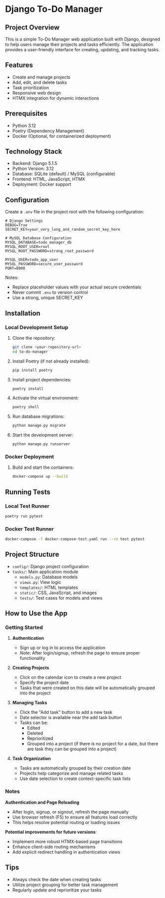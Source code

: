 # Django To-Do Manager

## Project Overview

This is a simple To-Do Manager web application built with Django, designed to help users manage their projects and tasks efficiently. The application provides a user-friendly interface for creating, updating, and tracking tasks.

## Features

- Create and manage projects
- Add, edit, and delete tasks
- Task prioritization
- Responsive web design
- HTMX integration for dynamic interactions

## Prerequisites

- Python 3.12
- Poetry (Dependency Management)
- Docker (Optional, for containerized deployment)

## Technology Stack

- Backend: Django 5.1.5
- Python Version: 3.12
- Database: SQLite (default) / MySQL (configurable)
- Frontend: HTML, JavaScript, HTMX
- Deployment: Docker support

## Configuration

Create a `.env` file in the project root with the following configuration:

```env
# Django Settings
DEBUG=True
SECRET_KEY=your_very_long_and_random_secret_key_here

# MySQL Database Configuration
MYSQL_DATABASE=todo_manager_db
MYSQL_ROOT_USER=root
MYSQL_ROOT_PASSWORD=strong_root_password

MYSQL_USER=todo_app_user
MYSQL_PASSWORD=secure_user_password
PORT=8000
```

Notes:

- Replace placeholder values with your actual secure credentials
- Never commit `.env` to version control
- Use a strong, unique SECRET_KEY

## Installation

### Local Development Setup

1. Clone the repository:

   ```bash
   git clone <your-repository-url>
   cd to-do-manager
   ```

2. Install Poetry (if not already installed):

   ```bash
   pip install poetry
   ```

3. Install project dependencies:

   ```bash
   poetry install
   ```

4. Activate the virtual environment:

   ```bash
   poetry shell
   ```

5. Run database migrations:

   ```bash
   python manage.py migrate
   ```

6. Start the development server:

   ```bash
   python manage.py runserver
   ```

### Docker Deployment

1. Build and start the containers:

   ```bash
   docker-compose up --build
   ```

## Running Tests

### Local Test Runner

```bash
poetry run pytest
```

### Docker Test Runner

```bash
docker-compose -f docker-compose-test.yaml run --rm test pytest
```

## Project Structure

- `config/`: Django project configuration
- `tasks/`: Main application module
  - `models.py`: Database models
  - `views.py`: View logic
  - `templates/`: HTML templates
  - `static/`: CSS, JavaScript, and images
  - `tests/`: Test cases for models and views

## How to Use the App

### Getting Started

1. **Authentication**

   - Sign up or log in to access the application
   - _Note_: After login/signup, refresh the page to ensure proper functionality

2. **Creating Projects**

   - Click on the calendar icon to create a new project
   - Specify the project date
   - Tasks that were created on this date will be automatically grouped into the project

3. **Managing Tasks**

   - Click the "Add task" button to add a new task
   - Date selector is available near the add task button
   - Tasks can be:
     - Edited
     - Deleted
     - Reprioritized
     - Grouped into a project (if there is no project for a date, but there are task they can be grouped into a project)

4. **Task Organization**
   - Tasks are automatically grouped by their creation date
   - Projects help categorize and manage related tasks
   - Use date selection to create context-specific task lists

### Notes

**Authentication and Page Reloading**

- After login, signup, or signout, refresh the page manually
- Use browser refresh (F5) to ensure all features load correctly
- This helps resolve potential routing or loading issues

**Potential improvements for future versions**:

- Implement more robust HTMX-based page transitions
- Enhance client-side routing mechanisms
- Add explicit redirect handling in authentication views

## Tips

- Always check the date when creating tasks
- Utilize project grouping for better task management
- Regularly update and reprioritize your tasks
